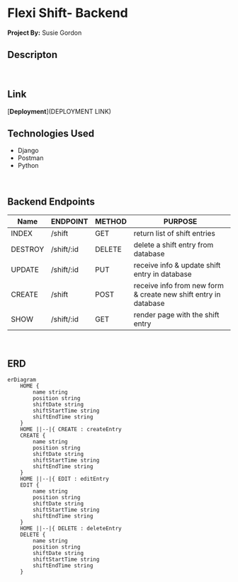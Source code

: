 # Flexi Shift- Backend
**Project By:** Susie Gordon


## Descripton
</br>

## Link
[**Deployment**](DEPLOYMENT LINK)
</br>

## Technologies Used
- Django
- Postman
- Python
</br>

## Backend Endpoints

| Name | ENDPOINT | METHOD | PURPOSE |
|------|----------|--------|---------|
|INDEX| /shift | GET | return list of shift entries|
|DESTROY| /shift/:id | DELETE | delete a shift entry from database |
|UPDATE| /shift/:id | PUT | receive info & update shift entry in database |
|CREATE| /shift | POST | receive info from new form & create new shift entry in database |
|SHOW| /shift/:id | GET | render page with the shift entry|
</br>

## ERD

``` mermaid
erDiagram
    HOME {
        name string 
        position string
        shiftDate string 
        shiftStartTime string 
        shiftEndTime string 
    }
    HOME ||--|{ CREATE : createEntry
    CREATE {
        name string 
        position string
        shiftDate string 
        shiftStartTime string 
        shiftEndTime string 
    }
    HOME ||--|{ EDIT : editEntry
    EDIT {
        name string 
        position string
        shiftDate string 
        shiftStartTime string 
        shiftEndTime string  
    }
    HOME ||--|{ DELETE : deleteEntry
    DELETE {
        name string 
        position string
        shiftDate string 
        shiftStartTime string 
        shiftEndTime string  
    }
```